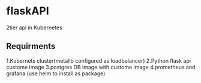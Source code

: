 # flaskAPI
2tier api in Kubernetes 
## Requirments
  1.Kubernets cluster(metallb configured as loadbalancer)
  2.Python flask api custome image
  3.postgres DB image with custome image
  4.prometheus and grafana (use helm to install as package)

  

